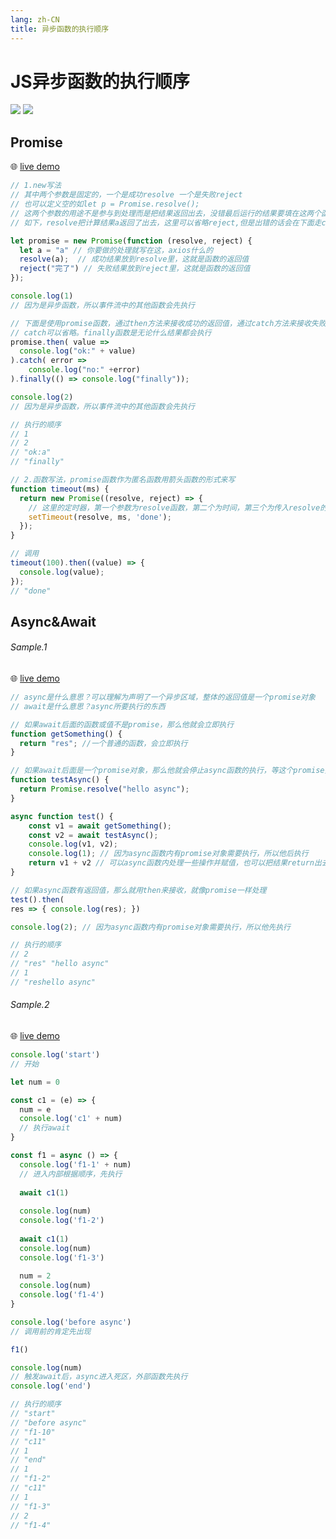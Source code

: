```yaml
---
lang: zh-CN
title: 异步函数的执行顺序
---
```


# JS异步函数的执行顺序

![](https://img.shields.io/badge/-Typescript-9ca3af.svg?logo=typescript&style=popout-square)  ![](https://img.shields.io/badge/-Javascript-9ca3af.svg?logo=javascript&style=popout-square)



## Promise

🌐 [live demo](https://codepen.io/kensoz/pen/QWgMMJN)

```js
// 1.new写法
// 其中两个参数是固定的，一个是成功resolve 一个是失败reject
// 也可以定义空的如let p = Promise.resolve();
// 这两个参数的用途不是参与到处理而是把结果返回出去，没错最后运行的结果要填在这两个函数中
// 如下，resolve把计算结果a返回了出去，这里可以省略reject,但是出错的话会在下面走catch

let promise = new Promise(function (resolve, reject) {	
  let a = "a" // 你要做的处理就写在这，axios什么的
  resolve(a);  // 成功结果放到resolve里，这就是函数的返回值
  reject("完了") // 失败结果放到reject里，这就是函数的返回值
});

console.log(1) 
// 因为是异步函数，所以事件流中的其他函数会先执行

// 下面是使用promise函数，通过then方法来接收成功的返回值，通过catch方法来接收失败的返回值
// catch可以省略。finally函数是无论什么结果都会执行
promise.then( value => 
  console.log("ok:" + value)
).catch( error => 
	console.log("no:" +error)
).finally(() => console.log("finally"));

console.log(2) 
// 因为是异步函数，所以事件流中的其他函数会先执行

// 执行的顺序
// 1
// 2
// "ok:a"
// "finally"

// 2.函数写法，promise函数作为匿名函数用箭头函数的形式来写
function timeout(ms) {
  return new Promise((resolve, reject) => {
	// 这里的定时器，第一个参数为resolve函数，第二个为时间，第三个为传入resolve的参数或值，也是返回值
    setTimeout(resolve, ms, 'done'); 
  });
}

// 调用
timeout(100).then((value) => {
  console.log(value);
});
// "done"
```



## Async&Await

###### Sample.1

🌐 [live demo](https://codepen.io/kensoz/pen/GREvONv)

```js
// async是什么意思？可以理解为声明了一个异步区域，整体的返回值是一个promise对象
// await是什么意思？async所要执行的东西

// 如果await后面的函数或值不是promise，那么他就会立即执行
function getSomething() {
  return "res"; //一个普通的函数，会立即执行
}

// 如果await后面是一个promise对象，那么他就会停止async函数的执行，等这个promise执行之后
function testAsync() {
  return Promise.resolve("hello async"); 
} 

async function test() {
    const v1 = await getSomething();
    const v2 = await testAsync();
    console.log(v1, v2);
	console.log(1); // 因为async函数内有promise对象需要执行，所以他后执行
	return v1 + v2 // 可以async函数内处理一些操作并赋值，也可以把结果return出去，注意他会变成promise对象
}

// 如果async函数有返回值，那么就用then来接收，就像promise一样处理
test().then(
res => { console.log(res); })

console.log(2); // 因为async函数内有promise对象需要执行，所以他先执行

// 执行的顺序
// 2
// "res" "hello async"
// 1
// "reshello async"
```



###### Sample.2

🌐 [live demo](https://codepen.io/kensoz/pen/QWqMzZP)

```js
console.log('start')
// 开始

let num = 0

const c1 = (e) => {
  num = e
  console.log('c1' + num) 
  // 执行await
}

const f1 = async () => {
  console.log('f1-1' + num) 
  // 进入内部根据顺序，先执行
  
  await c1(1) 
  
  console.log(num)
  console.log('f1-2')
 
  await c1(1) 
  console.log(num)
  console.log('f1-3')
	
  num = 2
  console.log(num)
  console.log('f1-4')
}

console.log('before async')
// 调用前的肯定先出现

f1()

console.log(num) 
// 触发await后，async进入死区，外部函数先执行
console.log('end')

// 执行的顺序
// "start"
// "before async"
// "f1-10"
// "c11"
// 1
// "end"
// 1
// "f1-2"
// "c11"
// 1
// "f1-3"
// 2
// "f1-4"
```

